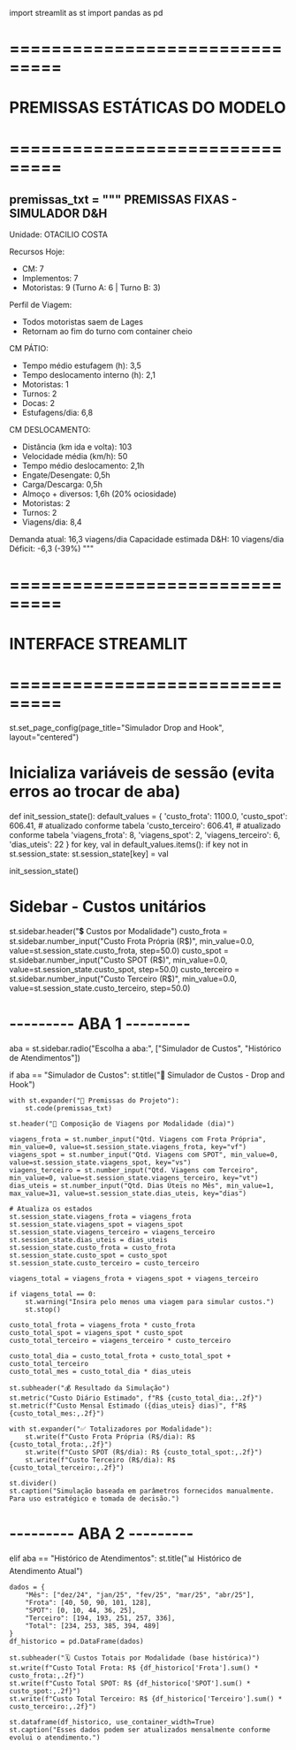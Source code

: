 import streamlit as st
import pandas as pd

# ===============================
# PREMISSAS ESTÁTICAS DO MODELO
# ===============================
premissas_txt = """
PREMISSAS FIXAS - SIMULADOR D&H
--------------------------------------
Unidade: OTACILIO COSTA

Recursos Hoje:
- CM: 7
- Implementos: 7
- Motoristas: 9 (Turno A: 6 | Turno B: 3)

Perfil de Viagem:
- Todos motoristas saem de Lages
- Retornam ao fim do turno com container cheio

CM PÁTIO:
- Tempo médio estufagem (h): 3,5
- Tempo deslocamento interno (h): 2,1
- Motoristas: 1
- Turnos: 2
- Docas: 2
- Estufagens/dia: 6,8

CM DESLOCAMENTO:
- Distância (km ida e volta): 103
- Velocidade média (km/h): 50
- Tempo médio deslocamento: 2,1h
- Engate/Desengate: 0,5h
- Carga/Descarga: 0,5h
- Almoço + diversos: 1,6h (20% ociosidade)
- Motoristas: 2
- Turnos: 2
- Viagens/dia: 8,4

Demanda atual: 16,3 viagens/dia
Capacidade estimada D&H: 10 viagens/dia
Déficit: -6,3 (-39%)
"""

# ===============================
# INTERFACE STREAMLIT
# ===============================
st.set_page_config(page_title="Simulador Drop and Hook", layout="centered")

# Inicializa variáveis de sessão (evita erros ao trocar de aba)
def init_session_state():
    default_values = {
        'custo_frota': 1100.0,
        'custo_spot': 606.41,  # atualizado conforme tabela
        'custo_terceiro': 606.41,  # atualizado conforme tabela
        'viagens_frota': 8,
        'viagens_spot': 2,
        'viagens_terceiro': 6,
        'dias_uteis': 22
    }
    for key, val in default_values.items():
        if key not in st.session_state:
            st.session_state[key] = val

init_session_state()

# Sidebar - Custos unitários
st.sidebar.header("💲 Custos por Modalidade")
custo_frota = st.sidebar.number_input("Custo Frota Própria (R$)", min_value=0.0, value=st.session_state.custo_frota, step=50.0)
custo_spot = st.sidebar.number_input("Custo SPOT (R$)", min_value=0.0, value=st.session_state.custo_spot, step=50.0)
custo_terceiro = st.sidebar.number_input("Custo Terceiro (R$)", min_value=0.0, value=st.session_state.custo_terceiro, step=50.0)

# --------- ABA 1 ---------
aba = st.sidebar.radio("Escolha a aba:", ["Simulador de Custos", "Histórico de Atendimentos"])

if aba == "Simulador de Custos":
    st.title("🚛 Simulador de Custos - Drop and Hook")

    with st.expander("📌 Premissas do Projeto"):
        st.code(premissas_txt)

    st.header("🔧 Composição de Viagens por Modalidade (dia)")

    viagens_frota = st.number_input("Qtd. Viagens com Frota Própria", min_value=0, value=st.session_state.viagens_frota, key="vf")
    viagens_spot = st.number_input("Qtd. Viagens com SPOT", min_value=0, value=st.session_state.viagens_spot, key="vs")
    viagens_terceiro = st.number_input("Qtd. Viagens com Terceiro", min_value=0, value=st.session_state.viagens_terceiro, key="vt")
    dias_uteis = st.number_input("Qtd. Dias Úteis no Mês", min_value=1, max_value=31, value=st.session_state.dias_uteis, key="dias")

    # Atualiza os estados
    st.session_state.viagens_frota = viagens_frota
    st.session_state.viagens_spot = viagens_spot
    st.session_state.viagens_terceiro = viagens_terceiro
    st.session_state.dias_uteis = dias_uteis
    st.session_state.custo_frota = custo_frota
    st.session_state.custo_spot = custo_spot
    st.session_state.custo_terceiro = custo_terceiro

    viagens_total = viagens_frota + viagens_spot + viagens_terceiro

    if viagens_total == 0:
        st.warning("Insira pelo menos uma viagem para simular custos.")
        st.stop()

    custo_total_frota = viagens_frota * custo_frota
    custo_total_spot = viagens_spot * custo_spot
    custo_total_terceiro = viagens_terceiro * custo_terceiro

    custo_total_dia = custo_total_frota + custo_total_spot + custo_total_terceiro
    custo_total_mes = custo_total_dia * dias_uteis

    st.subheader("💰 Resultado da Simulação")
    st.metric("Custo Diário Estimado", f"R$ {custo_total_dia:,.2f}")
    st.metric(f"Custo Mensal Estimado ({dias_uteis} dias)", f"R$ {custo_total_mes:,.2f}")

    with st.expander("✅ Totalizadores por Modalidade"):
        st.write(f"Custo Frota Própria (R$/dia): R$ {custo_total_frota:,.2f}")
        st.write(f"Custo SPOT (R$/dia): R$ {custo_total_spot:,.2f}")
        st.write(f"Custo Terceiro (R$/dia): R$ {custo_total_terceiro:,.2f}")

    st.divider()
    st.caption("Simulação baseada em parâmetros fornecidos manualmente. Para uso estratégico e tomada de decisão.")

# --------- ABA 2 ---------
elif aba == "Histórico de Atendimentos":
    st.title("📊 Histórico de Atendimento Atual")

    dados = {
        "Mês": ["dez/24", "jan/25", "fev/25", "mar/25", "abr/25"],
        "Frota": [40, 50, 90, 101, 128],
        "SPOT": [0, 10, 44, 36, 25],
        "Terceiro": [194, 193, 251, 257, 336],
        "Total": [234, 253, 385, 394, 489]
    }
    df_historico = pd.DataFrame(dados)

    st.subheader("🗓️ Custos Totais por Modalidade (base histórica)")
    st.write(f"Custo Total Frota: R$ {df_historico['Frota'].sum() * custo_frota:,.2f}")
    st.write(f"Custo Total SPOT: R$ {df_historico['SPOT'].sum() * custo_spot:,.2f}")
    st.write(f"Custo Total Terceiro: R$ {df_historico['Terceiro'].sum() * custo_terceiro:,.2f}")

    st.dataframe(df_historico, use_container_width=True)
    st.caption("Esses dados podem ser atualizados mensalmente conforme evolui o atendimento.")
